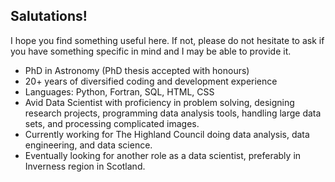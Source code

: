 ## Salutations! 

I hope you find something useful here. If not, please do not hesitate to ask if you have something specific in mind and I may be able to provide it.

- PhD in Astronomy (PhD thesis accepted with honours)
- 20+ years of diversified coding and development experience
- Languages: Python, Fortran, SQL, HTML, CSS
- Avid Data Scientist with proficiency in problem solving, designing research projects, programming data analysis tools, handling large data sets, and processing complicated images.
- Currently working for The Highland Council doing data analysis, data engineering, and data science.
- Eventually looking for another role as a data scientist, preferably in Inverness region in Scotland.



<!--
### Hi there 👋

**RTFRekola/RTFRekola** is a ✨ _special_ ✨ repository because its `README.md` (this file) appears on your GitHub profile.

Here are some ideas to get you started:

- 🔭 I’m currently working on ...
- 🌱 I’m currently learning ...
- 👯 I’m looking to collaborate on ...
- 🤔 I’m looking for help with ...
- 💬 Ask me about ...
- 📫 How to reach me: ...
- 😄 Pronouns: ...
- ⚡ Fun fact: ...
-->
